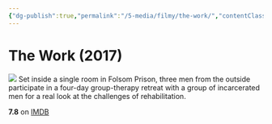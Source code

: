 ```yaml
---
{"dg-publish":true,"permalink":"/5-media/filmy/the-work/","contentClasses":"movie","tags":["to-watch","фильм","#Documentary"],"created":"2024-01-20T01:39:04.973+03:00","updated":"2024-01-20T01:55:02.296+03:00"}
---
```


# The Work (2017)
![](https://m.media-amazon.com/images/M/MV5BMjI2ZmQxZGEtMzQyNi00NGYyLTk4ODctN2M3Y2FkZTU2MTEyXkEyXkFqcGdeQXVyNzk1Mzg3NTY@._V1_SX300.jpg)
Set inside a single room in Folsom Prison, three men from the outside participate in a four-day group-therapy retreat with a group of incarcerated men for a real look at the challenges of rehabilitation.

**7.8** on [IMDB](https://www.imdb.com/title/tt5836866)
